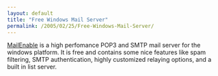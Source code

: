 ```yaml
---
layout: default
title: "Free Windows Mail Server"
permalink: /2005/02/25/Free-Windows-Mail-Server/
---
```


<a href="http://www.mailenable.com/" target="_blank">MailEnable</a> is a high
perfomance POP3 and SMTP mail server for the windows platform. It is
free and contains some nice features like spam filtering, SMTP
authentication, highly customized relaying options, and a built in list
server.